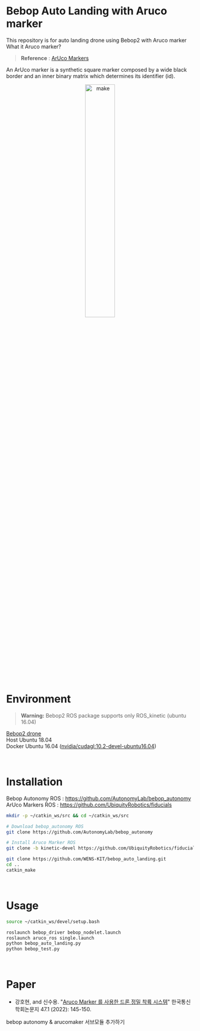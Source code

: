 # Bebop Auto Landing with Aruco marker
This repository is for auto landing drone using Bebop2 with Aruco marker  
What it Aruco marker?  
>**Reference** : [ArUco Markers](https://docs.opencv.org/4.x/d5/dae/tutorial_aruco_detection.html) 
 
An ArUco marker is a synthetic square marker composed by a wide black border and an inner binary matrix which determines its identifier (id).   


<p align="center">
    <img src="https://user-images.githubusercontent.com/70830088/159876633-b1b468b5-bdbd-4b39-ac4f-e96a089403b0.jpg" title="ArUco Marker" alt="make" width="40%" height="40%"/>
</p>
</br>

# Environment
 > **Warning:** Bebop2 ROS package supports only ROS_kinetic (ubuntu 16.04)

[Bebop2 drone](https://www.amazon.com/Parrot-Bebop-2-Drone-White/dp/B0179JFAW2)  
Host Ubuntu 18.04  
Docker Ubuntu 16.04 ([nvidia/cudagl:10.2-devel-ubuntu16.04](https://hub.docker.com/r/nvidia/cudagl/tags?page=1&name=ubuntu16.04))  

</br>

# Installation

Bebop Autonomy ROS : https://github.com/AutonomyLab/bebop_autonomy  
ArUco Markers ROS : https://github.com/UbiquityRobotics/fiducials

```bash
mkdir -p ~/catkin_ws/src && cd ~/catkin_ws/src

# Download bebop_autonomy ROS
git clone https://github.com/AutonomyLab/bebop_autonomy

# Install Aruco Marker ROS
git clone -b kinetic-devel https://github.com/UbiquityRobotics/fiducials.git

git clone https://github.com/WENS-KIT/bebop_auto_landing.git
cd ..
catkin_make
```
</br>

# Usage

```bash
source ~/catkin_ws/devel/setup.bash

roslaunch bebop_driver bebop_nodelet.launch
roslaunch aruco_ros single.launch
python bebop_auto_landing.py
python bebop_test.py
```
</br>

# Paper
* 강호현, and 신수용. "[Aruco Marker 를 사용한 드론 정밀 착륙 시스템](https://www.dbpia.co.kr/pdf/pdfView.do?nodeId=NODE11024380&mark=0&useDate=&ipRange=N&accessgl=Y&language=ko_KR&hasTopBanner=true)" 한국통신학회논문지 47.1 (2022): 145-150.


bebop autonomy & arucomaker 서브모듈 추가하기

